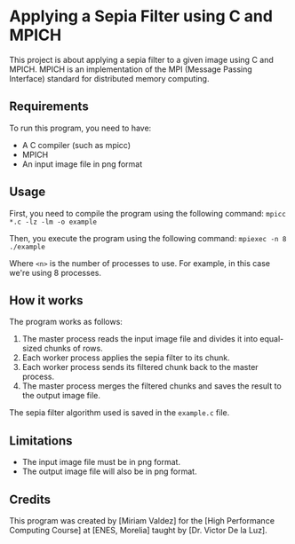 # Applying a Sepia Filter using C and MPICH

This project is about applying a sepia filter to a given image using C and MPICH. MPICH is an implementation of the MPI (Message Passing Interface) standard for distributed memory computing.

## Requirements

To run this program, you need to have:

- A C compiler (such as mpicc)
- MPICH
- An input image file in png format

## Usage

First, you need to compile the program using the following command:
`mpicc *.c -lz -lm -o example`

Then, you execute the program using the following command:
`mpiexec -n 8 ./example`

Where `<n>` is the number of processes to use. For example, in this case we're using 8 processes.

## How it works

The program works as follows:

1. The master process reads the input image file and divides it into equal-sized chunks of rows.
2. Each worker process applies the sepia filter to its chunk.
3. Each worker process sends its filtered chunk back to the master process.
4. The master process merges the filtered chunks and saves the result to the output image file.

The sepia filter algorithm used is saved in the `example.c` file.

## Limitations

- The input image file must be in png format.
- The output image file will also be in png format.

## Credits

This program was created by [Miriam Valdez] for the [High Performance Computing Course] at [ENES, Morelia] taught by [Dr. Victor De la Luz].
